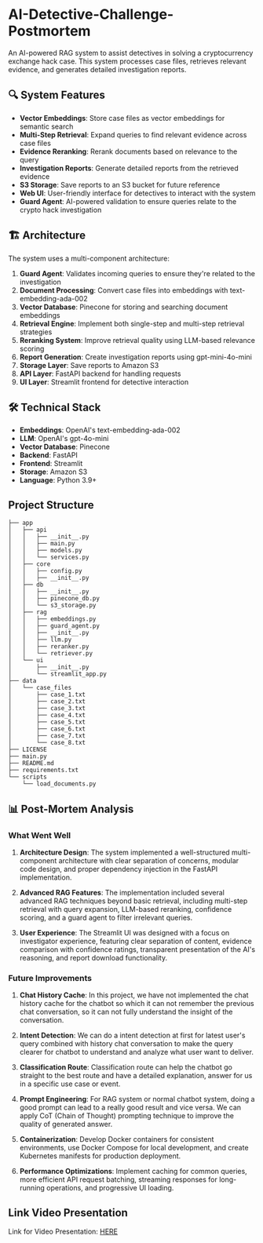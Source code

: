 # AI-Detective-Challenge-Postmortem

An AI-powered RAG system to assist detectives in solving a cryptocurrency exchange hack case. This system processes case files, retrieves relevant evidence, and generates detailed investigation reports.

## 🔍 System Features

- **Vector Embeddings**: Store case files as vector embeddings for semantic search
- **Multi-Step Retrieval**: Expand queries to find relevant evidence across case files
- **Evidence Reranking**: Rerank documents based on relevance to the query
- **Investigation Reports**: Generate detailed reports from the retrieved evidence
- **S3 Storage**: Save reports to an S3 bucket for future reference
- **Web UI**: User-friendly interface for detectives to interact with the system
- **Guard Agent**: AI-powered validation to ensure queries relate to the crypto hack investigation

## 🏗️ Architecture

The system uses a multi-component architecture:

1. **Guard Agent**: Validates incoming queries to ensure they're related to the investigation
2. **Document Processing**: Convert case files into embeddings with text-embedding-ada-002
3. **Vector Database**: Pinecone for storing and searching document embeddings
4. **Retrieval Engine**: Implement both single-step and multi-step retrieval strategies
5. **Reranking System**: Improve retrieval quality using LLM-based relevance scoring
6. **Report Generation**: Create investigation reports using gpt-mini-4o-mini
7. **Storage Layer**: Save reports to Amazon S3
8. **API Layer**: FastAPI backend for handling requests
9. **UI Layer**: Streamlit frontend for detective interaction

## 🛠️ Technical Stack

- **Embeddings**: OpenAI's text-embedding-ada-002
- **LLM**: OpenAI's gpt-4o-mini
- **Vector Database**: Pinecone
- **Backend**: FastAPI
- **Frontend**: Streamlit
- **Storage**: Amazon S3
- **Language**: Python 3.9+

## Project Structure

```
├── app
│   ├── api
│   │   ├── __init__.py
│   │   ├── main.py
│   │   ├── models.py
│   │   └── services.py
│   ├── core
│   │   ├── config.py
│   │   ├── __init__.py
│   ├── db
│   │   ├── __init__.py
│   │   ├── pinecone_db.py
│   │   └── s3_storage.py
│   ├── rag
│   │   ├── embeddings.py
│   │   ├── guard_agent.py
│   │   ├── __init__.py
│   │   ├── llm.py
│   │   ├── reranker.py
│   │   └── retriever.py
│   └── ui
│       ├── __init__.py
│       └── streamlit_app.py
├── data
│   └── case_files
│       ├── case_1.txt
│       ├── case_2.txt
│       ├── case_3.txt
│       ├── case_4.txt
│       ├── case_5.txt
│       ├── case_6.txt
│       ├── case_7.txt
│       └── case_8.txt
├── LICENSE
├── main.py
├── README.md
├── requirements.txt
└── scripts
    └── load_documents.py
```

## 📊 Post-Mortem Analysis

### What Went Well

1. **Architecture Design**: The system implemented a well-structured multi-component architecture with clear separation of concerns, modular code design, and proper dependency injection in the FastAPI implementation.

2. **Advanced RAG Features**: The implementation included several advanced RAG techniques beyond basic retrieval, including multi-step retrieval with query expansion, LLM-based reranking, confidence scoring, and a guard agent to filter irrelevant queries.

3. **User Experience**: The Streamlit UI was designed with a focus on investigator experience, featuring clear separation of content, evidence comparison with confidence ratings, transparent presentation of the AI's reasoning, and report download functionality.

### Future Improvements

1. **Chat History Cache**: In this project, we have not implemented the chat history cache for the chatbot so which it can not remember the previous chat conversation, so it can not fully understand the insight of the conversation.

2. **Intent Detection**: We can do a intent detection at first for latest user's query combined with history chat conversation to make the query clearer for chatbot to understand and analyze what user want to deliver.

3. **Classification Route**: Classification route can help the chatbot go straight to the best route and have a detailed explanation, answer for us in a specific use case or event.

2. **Prompt Engineering**: For RAG system or normal chatbot system, doing a good prompt can lead to a really good result and vice versa. We can apply CoT (Chain of Thought) prompting technique to improve the quality of generated answer.

4. **Containerization**: Develop Docker containers for consistent environments, use Docker Compose for local development, and create Kubernetes manifests for production deployment.

5. **Performance Optimizations**: Implement caching for common queries, more efficient API request batching, streaming responses for long-running operations, and progressive UI loading.

## Link Video Presentation

Link for Video Presentation: [HERE](https://www.google.com/search?q=va+nguoc+lai+tieng+anh+gi&oq=va+nguoc+lai&gs_lcrp=EgZjaHJvbWUqBwgBEAAYgAQyBggAEEUYOTIHCAEQABiABDIICAIQABgWGB4yCAgDEAAYFhgeMggIBBAAGBYYHjIKCAUQABiABBiiBDIKCAYQABiABBiiBDIKCAcQABiABBiiBDIKCAgQABiiBBiJBdIBCDIxODVqMGo3qAIAsAIA&sourceid=chrome&ie=UTF-8)